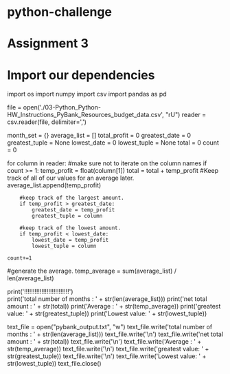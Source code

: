 # python-challenge
# Assignment 3
# Import our dependencies
import os
import numpy
import csv
import pandas as pd

file = open('./03-Python_Python-HW_Instructions_PyBank_Resources_budget_data.csv', "rU")
reader = csv.reader(file, delimiter=',')

month_set = {}
average_list = []
total_profit = 0
greatest_date = 0
greatest_tuple = None
lowest_date = 0
lowest_tuple = None
total = 0
count = 0

for column in reader:
    #make sure not to iterate on the column names
    if count >= 1:
        temp_profit = float(column[1])
        total = total + temp_profit
        #Keep track of all of our values for an average later. 
        average_list.append(temp_profit)
        
        #keep track of the largest amount.
        if temp_profit > greatest_date:
            greatest_date = temp_profit
            greatest_tuple = column
            
        #keep track of the lowest amount.
        if temp_profit < lowest_date:
            lowest_date = temp_profit
            lowest_tuple = column
        
    count+=1
    
    
#generate the average.
temp_average = sum(average_list) / len(average_list)

print('!!!!!!!!!!!!!!!!!!!!!!!!!!')   
print('total number of months : ' + str(len(average_list)))
print('net total amount : ' + str(total))
print('Average : ' + str(temp_average))
print('greatest value: ' + str(greatest_tuple))
print('Lowest value: ' + str(lowest_tuple))



text_file = open("pybank_output.txt", "w")
text_file.write('total number of months : ' + str(len(average_list)))
text_file.write('\n')
text_file.write('net total amount : ' + str(total))
text_file.write('\n')
text_file.write('Average : ' + str(temp_average))
text_file.write('\n')
text_file.write('greatest value: ' + str(greatest_tuple))
text_file.write('\n')
text_file.write('Lowest value: ' + str(lowest_tuple))
text_file.close()




